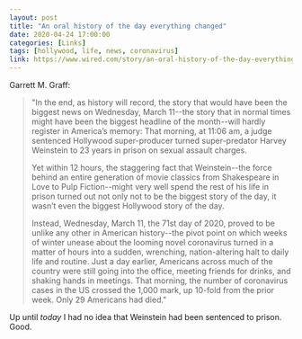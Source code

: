 ```yaml
---
layout: post
title: "An oral history of the day everything changed"
date: 2020-04-24 17:00:00
categories: [Links]
tags: [hollywood, life, news, coronavirus]
link: https://www.wired.com/story/an-oral-history-of-the-day-everything-changed-coronavirus/
---
```


Garrett M. Graff:

>"In the end, as history will record, the story that would have been the biggest news on Wednesday, March 11--the story that in normal times might have been the biggest headline of the month--will hardly register in America’s memory: That morning, at 11:06 am, a judge sentenced Hollywood super-producer turned super-predator Harvey Weinstein to 23 years in prison on sexual assault charges.
>
>Yet within 12 hours, the staggering fact that Weinstein--the force behind an entire generation of movie classics from Shakespeare in Love to Pulp Fiction--might very well spend the rest of his life in prison turned out not only not to be the biggest story of the day, it wasn’t even the biggest Hollywood story of the day.
>
>Instead, Wednesday, March 11, the 71st day of 2020, proved to be unlike any other in American history--the pivot point on which weeks of winter unease about the looming novel coronavirus turned in a matter of hours into a sudden, wrenching, nation-altering halt to daily life and routine. Just a day earlier, Americans across much of the country were still going into the office, meeting friends for drinks, and shaking hands in meetings. That morning, the number of coronavirus cases in the US crossed the 1,000 mark, up 10-fold from the prior week. Only 29 Americans had died."

Up until *today* I had no idea that Weinstein had been sentenced to prison. Good.
